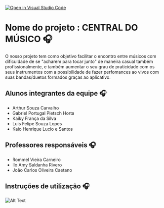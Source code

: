 [![Open in Visual Studio Code](https://classroom.github.com/assets/open-in-vscode-718a45dd9cf7e7f842a935f5ebbe5719a5e09af4491e668f4dbf3b35d5cca122.svg)](https://classroom.github.com/online_ide?assignment_repo_id=11808984&assignment_repo_type=AssignmentRepo)
# Nome do projeto : CENTRAL DO MÚSICO 🎧

  O nosso projeto tem como objetivo facilitar o encontro entre músicos com dificuldade de se "acharem para tocar junto" de maneira casual também profissionalmente, 
e também aumentar o seu grau de praticidade com os seus instrumentos com a possibilidade de fazer perfomances ao vivos com suas bandas/duetos formados
graças ao aplicativo.

## Alunos integrantes da equipe 🎧

* Arthur Souza Carvalho
* Gabriel Portugal Pietsch Horta
* Kaiky França da Silva
* Luis Felipe Souza Lopes
* Kaio Henrique Lucio e Santos

## Professores responsáveis 🎧

* Rommel Vieira Carneiro
* Ilo Amy Saldanha Rivero
* João Carlos Oliveira Caetano

## Instruções de utilização 🎧

![Alt Text](https://media4.giphy.com/media/5PSPV1ucLX31u/giphy.gif)

